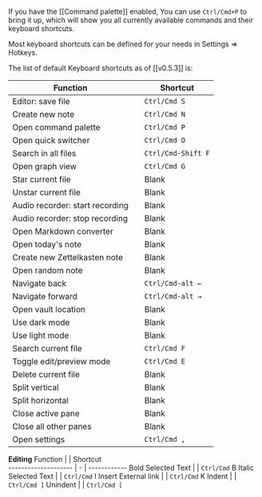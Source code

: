 If you have the [[Command palette]] enabled, You can use `Ctrl/Cmd+P` to bring it up, which will show you all currently available commands and their keyboard shortcuts.

Most keyboard shortcuts can be defined for your needs in Settings => Hotkeys. 

The list of default Keyboard shortcuts as of [[v0.5.3]] is:

Function                        |   | Shortcut          
------------------------------- | - | ------------------
Editor: save file               |   | `Ctrl/Cmd S`      
Create new note                 |   | `Ctrl/Cmd N`      
Open command palette            |   | `Ctrl/Cmd P`      
Open quick switcher             |   | `Ctrl/Cmd O`      
Search in all files             |   | `Ctrl/Cmd-Shift F`
Open graph view                 |   | `Ctrl/Cmd G`      
Star current file               |   | Blank             
Unstar current file             |   | Blank             
Audio recorder: start recording |   | Blank             
Audio recorder: stop recording  |   | Blank             
Open Markdown converter         |   | Blank             
Open today's note               |   | Blank             
Create new Zettelkasten note    |   | Blank             
Open random note                |   | Blank             
Navigate back                   |   | `Ctrl/Cmd-alt ←`  
Navigate forward                |   | `Ctrl/Cmd-alt →`  
Open vault location             |   | Blank             
Use dark mode                   |   | Blank             
Use light mode                  |   | Blank             
Search current file             |   | `Ctrl/Cmd F`      
Toggle edit/preview mode        |   | `Ctrl/Cmd E`      
Delete current file             |   | Blank             
Split vertical                  |   | Blank             
Split horizontal                |   | Blank             
Close active pane               |   | Blank             
Close all other panes           |   | Blank             
Open settings                   |   | `Ctrl/Cmd ,`      

**Editing**
Function             |   | Shortcut    
-------------------- | - | ------------
Bold Selected Text   |   | `Ctrl/Cmd` B
Italic Selected Text |   | `Ctrl/Cmd` I
Insert External link |   | `Ctrl/Cmd` K
Indent               |   | `Ctrl/Cmd ]`
Unindent             |   | `Ctrl/Cmd [`
